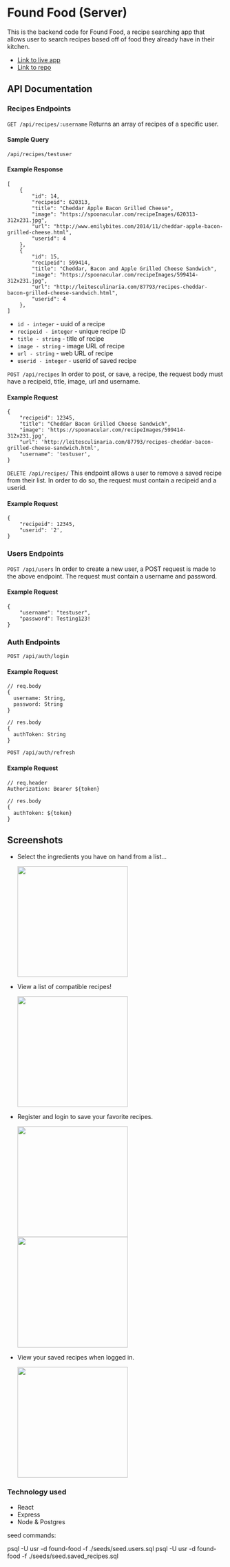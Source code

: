 # Found Food (Server)

This is the backend code for Found Food, a recipe searching app that allows user to search recipes based off of food they already have in their kitchen.

- [Link to live app](https://found-food.vercel.app/)
- [Link to repo](https://github.com/conorkenahan/found-food)

## API Documentation

### Recipes Endpoints

`GET /api/recipes/:username`
Returns an array of recipes of a specific user.

#### Sample Query

`/api/recipes/testuser`

#### Example Response

```
[
    {
        "id": 14,
        "recipeid": 620313,
        "title": "Cheddar Apple Bacon Grilled Cheese",
        "image": "https://spoonacular.com/recipeImages/620313-312x231.jpg",
        "url": "http://www.emilybites.com/2014/11/cheddar-apple-bacon-grilled-cheese.html",
        "userid": 4
    },
    {
        "id": 15,
        "recipeid": 599414,
        "title": "Cheddar, Bacon and Apple Grilled Cheese Sandwich",
        "image": "https://spoonacular.com/recipeImages/599414-312x231.jpg",
        "url": "http://leitesculinaria.com/87793/recipes-cheddar-bacon-grilled-cheese-sandwich.html",
        "userid": 4
    },
]
```

- `id - integer` - uuid of a recipe
- `recipeid - integer` - unique recipe ID
- `title - string` - title of recipe
- `image - string` - image URL of recipe
- `url - string` - web URL of recipe
- `userid - integer` - userid of saved recipe

`POST /api/recipes`
In order to post, or save, a recipe, the request body must have a recipeid, title, image, url and username.

#### Example Request

```
{
    "recipeid": 12345,
    "title": "Cheddar Bacon Grilled Cheese Sandwich",
    "image": 'https://spoonacular.com/recipeImages/599414-312x231.jpg',
    "url": 'http://leitesculinaria.com/87793/recipes-cheddar-bacon-grilled-cheese-sandwich.html',
    "username": 'testuser',
}
```

`DELETE /api/recipes/`
This endpoint allows a user to remove a saved recipe from their list. In order to do so, the request must contain a recipeid and a userid.

#### Example Request

```
{
    "recipeid": 12345,
    "userid": '2',
}
```

### Users Endpoints

`POST /api/users`
In order to create a new user, a POST request is made to the above endpoint. The request must contain a username and password.

#### Example Request

```
{
    "username": "testuser",
    "password": Testing123!
}
```

### Auth Endpoints

`POST /api/auth/login`

#### Example Request

```
// req.body
{
  username: String,
  password: String
}

// res.body
{
  authToken: String
}
```

`POST /api/auth/refresh`

#### Example Request

```
// req.header
Authorization: Bearer ${token}

// res.body
{
  authToken: ${token}
}
```

## Screenshots

- Select the ingredients you have on hand from a list...

  <img src="./src/images/screenshots/main.png" width="256">

- View a list of compatible recipes!

  <img src="./src/images/screenshots/results.png" width="256">

- Register and login to save your favorite recipes.

  <img src="./src/images/screenshots/register.png" width="256">
  <img src="./src/images/screenshots/login.png" width="256">

- View your saved recipes when logged in.

  <img src="./src/images/screenshots/saved_recipes.png" width="256">

### Technology used

- React
- Express
- Node & Postgres

seed commands:

psql -U usr -d found-food -f ./seeds/seed.users.sql
psql -U usr -d found-food -f ./seeds/seed.saved_recipes.sql

